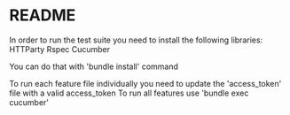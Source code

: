 # README

In order to run the test suite you need to install the following libraries:
HTTParty
Rspec
Cucumber

You can do that with 'bundle install' command

To run each feature file individually you need to update the 'access_token' file with a valid access_token
To run all features use 'bundle exec cucumber'